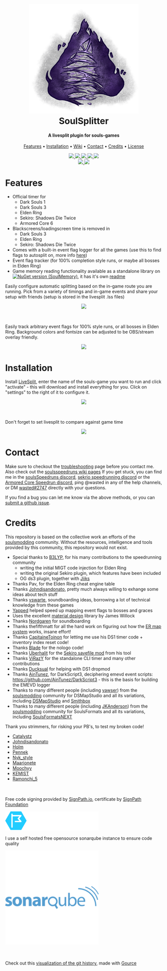 <h1 align="center">
  <br>
  <img src="resources/soulsplitter.png" width="350"/><br>
  SoulSplitter
  <br>
</h1>

<h4 align="center">A livesplit plugin for souls-games</h4>

<p align="center">
  <a href="#features">Features</a> •
  <a href="#installation">Installation</a> •
  <a href="https://github.com/FrankvdStam/SoulSplitter/wiki">Wiki</a> •
  <a href="#Contact">Contact</a> •
  <a href="#credits">Credits</a> •
  <a href="https://github.com/FrankvdStam/SoulSplitter/blob/main/LICENSE">License</a>
</p>

<p align="center">
    <a href="https://github.com/FrankvdStam/SoulSplitter/actions">
        <img src="https://img.shields.io/github/actions/workflow/status/FrankvdStam/SoulSplitter/build.yml?branch=main"/>
    </a>   
    <a href="https://www.nuget.org/packages/SoulMemory/">
        <img src="https://img.shields.io/nuget/v/SoulMemory"/>
    </a>
    <a href="https://discord.gg/CEuyqQrrmP">
        <img src="https://img.shields.io/discord/1359073517840105603"/>
    </a>
    <a href="https://www.youtube.com/@1wasted">
        <img src="https://img.shields.io/badge/-YouTube-red"/>
    </a>
    <a href="https://ko-fi.com/wasted1">
        <img src="https://img.shields.io/badge/buy%20me%20a%20coffee-donate-yellow.svg"/>
    </a>
    <br/>
    <a href="https://sonarqube.wastedcloud.nl">
        <img src="https://sonarqube.wastedcloud.nl/api/project_badges/measure?project=FrankvdStam_SoulSplitter_AYT9tJW7QlZ0fhD27xsa&metric=alert_status&token=dcf5066558434982e851acb72b72235195d99b6e">
    </a>
    <a href="https://sonarqube.wastedcloud.nl">
        <img src="https://sonarqube.wastedcloud.nl/api/project_badges/measure?project=FrankvdStam_SoulSplitter_AYT9tJW7QlZ0fhD27xsa&metric=coverage&token=dcf5066558434982e851acb72b72235195d99b6e">
    </a>
</p>


# Features

- Official timer for
    - Dark Souls 1
    - Dark Souls 3
    - Elden Ring
    - Sekiro: Shadows Die Twice
    - Armored Core 6
- Blackscreens/loadingscreen time is removed in
    - Dark Souls 3
    - Elden Ring
    - Sekiro: Shadows Die Twice
- Comes with a built-in event flag logger for all the games (use this to find flags to autosplit on, more info [here](https://github.com/FrankvdStam/SoulSplitter/wiki/Eventflags))
- Event flag tracker (for 100% completion style runs, or maybe all bosses in Elden Ring)
- Game memory reading functionality available as a standalone library on [![NuGet version (SoulMemory)](https://img.shields.io/nuget/v/SoulMemory)](https://www.nuget.org/packages/SoulMemory/), it has it's own [readme](./src/SoulMemory/README.md)

Easily configure automatic splitting based on the in-game route you are running. Pick from a variety of timings and in-game events and share your setup with friends (setup is stored in the livesplit .lss files)
  
<p align="center">
    <img src="https://user-images.githubusercontent.com/37239092/214152219-433b1ea3-8d25-4800-9780-664c4af975ec.png"/>
</p>
<br/>

Easily track arbitrary event flags for 100% style runs, or all bosses in Elden Ring. Background colors and fontsize can be adjusted to be OBS/stream overlay friendly.

<p align="center">
    <img src="https://user-images.githubusercontent.com/37239092/214557544-2abeb450-beaa-4c93-8e46-38dd079c2731.png">
</p>



# Installation

Install [LiveSplit](https://github.com/LiveSplit/LiveSplit), enter the name of the souls-game you want to run and click "activate" - this will download and install everything for you. Click on "settings" to the right of it to configure it.

<p align="center">
    <img src="https://user-images.githubusercontent.com/37239092/214122849-99988bb0-6204-4348-94dc-333fc38c61f0.png"/>
</p>
<br/>

Don't forget to set livesplit to compare against game time  

<p align="center">
    <img src="https://user-images.githubusercontent.com/37239092/214124915-bdfdee84-4eb1-40e4-ba23-8f837e708917.png"/>
</p>

# Contact

Make sure to checkout the [troubleshooting](https://github.com/FrankvdStam/SoulSplitter/wiki/troubleshooting) page before you contact me. Also check out the [soulsspeedruns wiki pages](https://soulsspeedruns.com/livesplit/#troubleshooting) If you get stuck, you can find me in the [soulsSpeedruns discord]([https://discord.gg/d8wsAPMN](https://discord.gg/ugH6VFEj)), [sekrio speedrunning discord](https://discord.gg/m7JNdmtw) or the [Armored Core Speedrun discord](https://discord.gg/yKEDgcMw), ping @wasted in any of the help channels, or DM [wasted#2747](https://discord.com/users/281116269921566721) directly with your questions.

If you find a bug you can let me know via the above methods, or you can [submit a github issue](https://github.com/FrankvdStam/SoulSplitter/issues/new).

# Credits

This repository is based on the collective work an efforts of the [soulsmodding](http://soulsmodding.wikidot.com/) community. Without the resources, intelligence and tools provided by this community, this repository would not exist.

- Special thanks to [B3LYP](https://github.com/pawREP), for his many contributions to the speedrunning community
    - writing the initial MIGT code injection for Elden Ring
    - writing the original Sekiro plugin, which features have been included
    - OG ds3 plugin, together with [Jiiks](https://github.com/Jiiks/)
- Thanks Pav, for the Elden Ring cheat engine table
- Thanks [Johndisandonato](https://github.com/veeenu), pretty much always willing to exhange some ideas about tech stuff
- Thanks [vswarte](https://github.com/vswarte), soundboarding ideas, borrowing a lot of technical knowledge from these games
- [Yapped](https://github.com/vawser/Yapped-Rune-Bear) helped speed up mapping event flags to bosses and graces
- Uses the excellent [material design](https://materialdesigninxaml.net/) library by James Willock
- Thanks [Nordgaren](https://github.com/Nordgaren/) for soundboarding
- Thanks thefifthmatt for all the hard work on figuring out how the [ER map system](http://soulsmodding.wikidot.com/reference:elden-ring-map-list) works, insane effort!
- Thanks [CapitaineToinon](https://github.com/CapitaineToinon/LiveSplit.DarkSoulsIGT) for letting me use his DS1 timer code + inventory index reset code!
- Thanks [Blade](https://github.com/bladecoding/DarkSouls3RemoveIntroScreens) for the nologo code!
- Thanks [Uberhalit](https://github.com/uberhalit) for the [Sekiro savefile mod](https://github.com/uberhalit/SimpleSekiroSavegameHelper) from his tool
- Thanks [ViRazY](https://github.com/Vinjul1704) for the standalone CLI timer and many other contributions  
- Thanks [Ducksual](https://www.twitch.tv/ducksual) for helping with DS1 dropmod
- Thanks [AinTunez](https://github.com/AinTunez), for DarkScript3, deciphering emevd event scripts: https://github.com/AinTunez/DarkScript3 - this is the basis for building the EMEVD logger  
- Thanks to many different people (including [vawser](https://github.com/vawser)) from the [soulsmodding](http://soulsmodding.wikidot.com/) community for DSMapStudio and all its variations, including [DSMapStudio](https://github.com/soulsmods/DSMapStudio) and [Smithbox](https://github.com/vawser/Smithbox)  
- Thanks to many different people (including [JKAnderson](https://github.com/JKAnderson/)) from the [soulsmodding](http://soulsmodding.wikidot.com/) community for SoulsFormats and all its variations, including [SoulsFormatsNEXT](https://github.com/soulsmods/SoulsFormatsNEXT)  

Thank you strimmers, for risking your PB's, to test my broken code!  
- [Catalystz](https://www.twitch.tv/catalystz)  
- [Johndisandonato](https://www.twitch.tv/johndisandonato)  
- [Holm](https://www.twitch.tv/holm_gg)  
- [Pennek](https://www.twitch.tv/pennek)  
- [Nyk_style](https://www.twitch.tv/nyk_style)  
- [Maarionete](https://www.twitch.tv/maarionete)  
- [Moochyy](https://www.twitch.tv/moochyy_)  
- [KEMIST](https://www.twitch.tv/kemist_c10h15n)  
- [Ramonchi_5](https://www.twitch.tv/ramonchi_5)  

<br/><br/>
Free code signing provided by [SignPath.io](https://about.signpath.io/), certificate by [SignPath Foundation](https://signpath.org/)
  
<p align="left">
    <img src="resources/signpath_logo.svg" width="300"/>
</p>
  
I use a self hosted free opensource sonarqube instance to ensure code quality
  
</p>
    <img src="https://github.com/devicons/devicon/blob/master/icons/sonarqube/sonarqube-plain-wordmark.svg" title="sonarqube" alt="sonarqube" width="300"/>
</p>

<br/><br/>
Check out this [visualization of the git history](https://www.youtube.com/watch?v=2u7MwySLOUE), made with [Gource](https://gource.io/)
